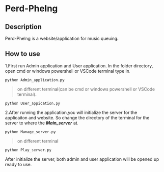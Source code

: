 # Perd-Phelng
## Description
Perd-Phelng is a website/application for music queuing.
## How to use
1.First run Admin application and User application.
In the folder directory, open cmd or windows powershell or VSCode terminal type in.
```
python Admin_application.py
```
>on different terminal(can be cmd or windows powershell or VSCode terminal).
```
python User_appication.py
```
2.After running the application,you will initialize the server for the applicaiton and website.
So change the directory of the terminal for the server to where the ***Main_server*** at.
```
python Manage_server.py
```
>on different terminal
```
python Play_server.py
```
After initialize the server, both admin and user application will be opened up ready to use.
